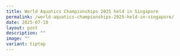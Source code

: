 ```yaml
---
title: World Aquatics Championships 2025 held in Singapore
permalink: /world-aquatics-championships-2025-held-in-singapore/
date: 2025-07-10
layout: post
description: ""
image: ""
variant: tiptap
---
```

